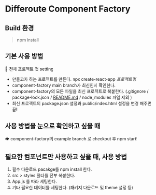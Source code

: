 # Differoute Component Factory

## Build 환경

> npm install

## 기본 사용 방법

💪 전체 프로젝트 첫 setting

- 만들고자 하는 프로젝트를 만든다. npx create-react-app _프로젝트명_
- component-factory main branch가 최신인지 확인한다.
- component-factory의 모든 파일을 최신 프로젝트로 복붙한다. (.gitignore / package-lock.json / [README.md](http://README.md) / node_modules 파일 제외 )
- 최신 프로젝트의 package.json 설정과 public/index.html 설정을 변경 해주면 끝!

## 사용 방법을 눈으로 확인하고 싶을 때

👁 component-factory의 example branch 로 checkout 후 npm start!

## 필요한 컴포넌트만 사용하고 싶을 때, 사용 방법

1. 필수 다운로드 pacakge를 npm install 한다.
2. src > styles 폴더를 전부 복붙한다.
3. App.js 를 따라 세팅한다.
4. 기타 필요한 데이터를 세팅한다. (패키지 다운로드 및 theme 설정 등)
 
